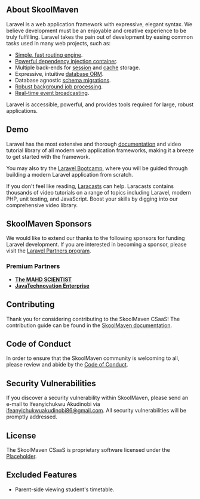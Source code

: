## About SkoolMaven

Laravel is a web application framework with expressive, elegant syntax. We believe development must be an enjoyable and creative experience to be truly fulfilling. Laravel takes the pain out of development by easing common tasks used in many web projects, such as:

- [Simple, fast routing engine](https://laravel.com/docs/routing).
- [Powerful dependency injection container](https://laravel.com/docs/container).
- Multiple back-ends for [session](https://laravel.com/docs/session) and [cache](https://laravel.com/docs/cache) storage.
- Expressive, intuitive [database ORM](https://laravel.com/docs/eloquent).
- Database agnostic [schema migrations](https://laravel.com/docs/migrations).
- [Robust background job processing](https://laravel.com/docs/queues).
- [Real-time event broadcasting](https://laravel.com/docs/broadcasting).

Laravel is accessible, powerful, and provides tools required for large, robust applications.

## Demo

Laravel has the most extensive and thorough [documentation](https://laravel.com/docs) and video tutorial library of all modern web application frameworks, making it a breeze to get started with the framework.

You may also try the [Laravel Bootcamp](https://bootcamp.laravel.com), where you will be guided through building a modern Laravel application from scratch.

If you don't feel like reading, [Laracasts](https://laracasts.com) can help. Laracasts contains thousands of video tutorials on a range of topics including Laravel, modern PHP, unit testing, and JavaScript. Boost your skills by digging into our comprehensive video library.

## SkoolMaven Sponsors

We would like to extend our thanks to the following sponsors for funding Laravel development. If you are interested in becoming a sponsor, please visit the [Laravel Partners program](https://partners.laravel.com).

### Premium Partners

- **[The MAHD SCIENTIST]()**
- **[JavaTechnovation Enterprise]()**

## Contributing

Thank you for considering contributing to the SkoolMaven CSaaS! The contribution guide can be found in the [SkoolMaven documentation](https://skoolmaven.com/docs/contributions).

## Code of Conduct

In order to ensure that the SkoolMaven community is welcoming to all, please review and abide by the [Code of Conduct](https://skoolmaven.com/docs/contributions#code-of-conduct).

## Security Vulnerabilities

If you discover a security vulnerability within SkoolMaven, please send an e-mail to Ifeanyichukwu Akudinobi via [ifeanyichukwuakudinobi86@gmail.com](mailto:ifeanyichukwuakudinobi86@gmail.com). All security vulnerabilities will be promptly addressed.

## License

The SkoolMaven CSaaS is proprietary software licensed under the [Placeholder](placeholder).

## Excluded Features

- Parent-side viewing student's timetable.
